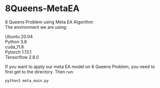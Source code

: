 # 8Queens-MetaEA
8 Queens Problem using Meta EA Algorithm\
The environment we are using:

Ubuntu 20.04\
Python 3.8\
cuda_11.8\
Pytorch 1.13.1\
Tensorflow 2.8.0


If you want to apply our meta EA model on 8 Queens Problem, you need to first get to the directory.
Then run
```
python3 meta_main.py
```

